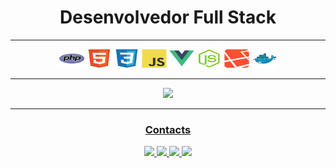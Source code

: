 <html>
<div>
    
   <h1 align="center"> Desenvolvedor Full Stack </h1>  

</div>

<hr>

<div style="display: inline_block" align="center">

  <img alt="Re-PHP" height="30" width="40" src="https://github.com/devicons/devicon/blob/master/icons/php/php-original.svg">
  
  <img alt="Re-HTML" height="30" width="40" src="https://raw.githubusercontent.com/devicons/devicon/master/icons/html5/html5-original.svg">
    
  <img alt="Re-CSS" height="30" width="40" src="https://raw.githubusercontent.com/devicons/devicon/master/icons/css3/css3-original.svg">

  <img alt="Re-JS" height="30" width="40" src="https://raw.githubusercontent.com/devicons/devicon/master/icons/javascript/javascript-original.svg">

  <img alt="Re-Vue" height="30" width="40" src="https://github.com/devicons/devicon/blob/master/icons/vuejs/vuejs-original.svg">

  <img alt="Re-Node" height="30" width="40" src="https://github.com/devicons/devicon/blob/master/icons/nodejs/nodejs-original.svg">

  <img alt="Re-Laravel" height="30" width="40" src="https://github.com/devicons/devicon/blob/master/icons/laravel/laravel-plain.svg">

  <img alt="Re-Docker" height="30" width="40" src="https://github.com/devicons/devicon/blob/master/icons/docker/docker-original.svg">
  
</div>

<hr>

<div align="center">

  <a href="https://github.com/JoaoPedroSH">

  <img height="170em" src="https://github-readme-stats.vercel.app/api/top-langs/?username=JoaoPedroSH&layout=compact&langs_count=7&theme=tokyonight"/>

</div>

<hr>

<h3 align="center"> Contacts </h3>

<div align="center">

  <a href="https://wa.me/+5594992927891" alt="WhatsApp" target="_blank">

  <img src="https://img.shields.io/badge/-WhatsApp-25d366?style=flat-square&labelColor=25d366&logo=whatsapp&logoColor=white&link=https://wa.me/+5594992927891"/>

  </a>

  <a href="https://www.linkedin.com/in/joão-pedro-pereira-lima-1b648a1b9/" alt="linkedin" target="_blank">

  <img src="https://img.shields.io/badge/LinkedIn-%230077B5.svg?&style=flat-square&logo=linkedin&logoColor=white">

  </a>

  <a href="mailto:joaopedro.shalom27@gmail.com" alt="gmail" target="_blank">

  <img src="https://img.shields.io/badge/-Gmail-FF0000?style=flat-square&labelColor=FF0000&logo=gmail&logoColor=white&link=mailto:joaopedro.shalom27@gmail.com" />

  </a>

  <a href="https://instagram.com/joaopedrosh_" target="_blank">
  
  <img src="https://img.shields.io/badge/-Instagram-%23E4405F?style=flat-square&logo=instagram&logoColor=white">
  
  </a>

</div>
</html>
